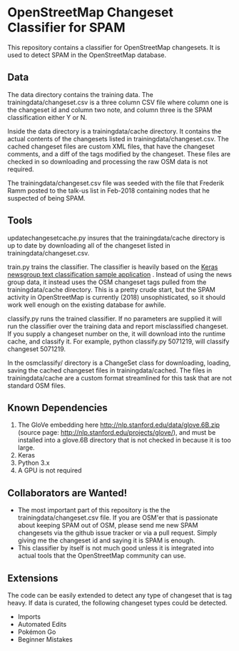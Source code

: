 # OpenStreetMap Changeset Classifier for SPAM

This repository contains a classifier for OpenStreetMap changesets. It is used to
detect SPAM in the OpenStreetMap database. 

## Data
The data directory contains the training data. The trainingdata/changeset.csv is a three column CSV file where column one 
is the changeset id and column two note, and column three is the SPAM classification either Y or N. 

Inside the data directory is a trainingdata/cache directory. It contains the actual 
contents of the changesets listed in trainingdata/changeset.csv. The cached changeset
files are custom XML files, that have the changeset comments, and a diff of
the tags modified by the changeset. These files are checked in so downloading
and processing the raw OSM data is not required.

The trainingdata/changeset.csv file was seeded with the file that Frederik Ramm posted to the talk-us list in Feb-2018 containing nodes that he suspected of being SPAM.

## Tools
updatechangesetcache.py insures that the trainingdata/cache directory is up to date
by downloading all of the changeset listed in trainingdata/changeset.csv.

train.py trains the classifier. The classifier is heavily based on the [Keras newsgroup text classification sample application](https://blog.keras.io/using-pre-trained-word-embeddings-in-a-keras-model.html)  . Instead of using the news group data, it instead uses the OSM changeset tags pulled from the trainingdata/cache directory. This is a pretty crude start, but the SPAM
activity in OpenStreetMap is currently (2018) unsophisticated, so it should work well enough on the existing database for awhile.

classify.py runs the trained classifier. If no parameters are supplied it will run the classifier over the training data and report misclassified changeset. If you supply 
a changeset number on the, it will download into the runtime cache, and classify it. For example, python classify.py 5071219, will classify changeset 5071219.

In the osmclassify/ directory is a ChangeSet class for downloading, loading, saving the cached changeset files in trainingdata/cached. The files in trainingdata/cache are
a custom format streamlined for this task that are not standard OSM files.

## Known Dependencies 

1. The GloVe embedding here http://nlp.stanford.edu/data/glove.6B.zip
(source page: http://nlp.stanford.edu/projects/glove/), and must be installed 
into a glove.6B directory that is not checked in because it is too large.
2. Keras 
3. Python 3.x
4. A GPU is not required

## Collaborators are Wanted! 
- The most important part of this repository is the the trainingdata/changeset.csv file. If you are OSM'er that is passionate about keeping SPAM out of OSM, please send 
me new SPAM changesets via the github issue tracker or via a pull request. Simply giving me the changeset id and saying it is SPAM is enough. 
- This classifier by itself is not much good unless it is integrated into
actual tools that the OpenStreetMap community can use. 

## Extensions

The code can be easily extended to detect any type of changeset that is tag
heavy. If data is curated, the following changeset types could be detected.
- Imports 
- Automated Edits
- Pokémon Go  
- Beginner Mistakes 
